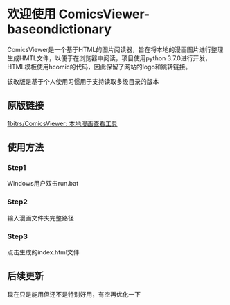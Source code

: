 # 欢迎使用 ComicsViewer-baseondictionary
ComicsViewer是一个基于HTML的图片阅读器，旨在将本地的漫画图片进行整理生成HMTL文件，以便于在浏览器中阅读，项目使用python 3.7.0进行开发，HTML模板使用hcomic的代码，因此保留了网站的logo和跳转链接。

该改版是基于个人使用习惯用于支持读取多级目录的版本

## 原版链接
[1bitrs/ComicsViewer: 本地漫画查看工具](https://github.com/1bitrs/ComicsViewer)

## 使用方法
### Step1

Windows用户双击run.bat

### Step2

输入漫画文件夹完整路径

### Step3
点击生成的index.html文件

## 后续更新

现在只是能用但还不是特别好用，有空再优化一下
